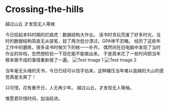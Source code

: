 # Crossing-the-hills
越过山丘 才发现无人等候

今日拾起本科时期的拦路虎：数据结构大作业。
读书时贪玩荒废了好多时光，当时的数据结构简直无从提笔，挂了两次低分漂过，GPA惨不忍睹。
经历了这些年工作中的磨练，很多读书时候欠下的帐一一补齐。
偶然间在旧电脑中发现了当时作业的存档，忽然想检验一下现在能不能做出来。
于是周末花了一些时间把当年根本做不成的事情重新做了一遍。
![Test Image 1](https://github.com/hash-logic/Crossing-the-hills/blob/master/img/l2.png)
![Test Image 2](https://github.com/hash-logic/Crossing-the-hills/blob/master/img/l3.png)

当年毫无头绪的天书，今日已经可以信手拈来，这种碾压当年难以逾越的大山的感觉真是太爽了！

只可惜，花有重开日，人无再少年。
越过山丘，才发现无人等候。

惟愿君珍惜时间，加油前进。

